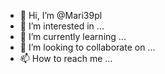 - 👋 Hi, I’m @Mari39pl
- 👀 I’m interested in ...
- 🌱 I’m currently learning ...
- 💞️ I’m looking to collaborate on ...
- 📫 How to reach me ...

<!---
Mari39pl/Mari39pl is a ✨ special ✨ repository because its `README.md` (this file) appears on your GitHub profile.
You can click the Preview link to take a look at your changes.
--->
